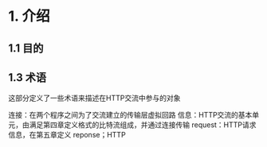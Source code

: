 # 1. 介绍
## 1.1 目的
## 1.3 术语
这部分定义了一些术语来描述在HTTP交流中参与的对象
 
连接：在两个程序之间为了交流建立的传输层虚拟回路
信息：HTTP交流的基本单元，由满足第四章定义格式的比特流组成，并通过连接传输
request：HTTP请求信息，在第五章定义
reponse；HTTP